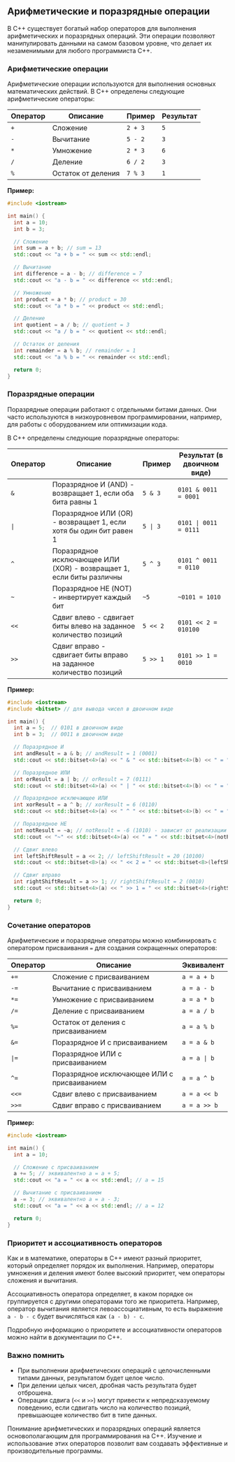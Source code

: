 ## Арифметические и поразрядные операции

В C++ существует богатый набор операторов для выполнения арифметических и поразрядных операций. Эти операции позволяют манипулировать данными на самом базовом уровне, что делает их незаменимыми для любого программиста C++.

### Арифметические операции

Арифметические операции используются для выполнения основных математических действий. В C++ определены следующие арифметические операторы:

| Оператор | Описание                           | Пример   | Результат |
|----------|------------------------------------|----------|----------|
| `+`      | Сложение                          | `2 + 3`   | `5`      |
| `-`      | Вычитание                         | `5 - 2`   | `3`      |
| `*`      | Умножение                         | `2 * 3`   | `6`      |
| `/`      | Деление                           | `6 / 2`   | `3`      |
| `%`      | Остаток от деления                | `7 % 3`   | `1`      |

**Пример:**

```c++
#include <iostream>

int main() {
  int a = 10;
  int b = 3;

  // Сложение
  int sum = a + b; // sum = 13
  std::cout << "a + b = " << sum << std::endl; 

  // Вычитание
  int difference = a - b; // difference = 7
  std::cout << "a - b = " << difference << std::endl; 

  // Умножение
  int product = a * b; // product = 30
  std::cout << "a * b = " << product << std::endl; 

  // Деление
  int quotient = a / b; // quotient = 3
  std::cout << "a / b = " << quotient << std::endl; 

  // Остаток от деления
  int remainder = a % b; // remainder = 1
  std::cout << "a % b = " << remainder << std::endl; 

  return 0;
}
```

### Поразрядные операции

Поразрядные операции работают с отдельными битами данных.  Они часто используются в низкоуровневом программировании, например, для работы с оборудованием или оптимизации кода.

В C++ определены следующие поразрядные операторы:

| Оператор | Описание                                                 | Пример   | Результат (в двоичном виде) |
|----------|----------------------------------------------------------|----------|---------------------------|
| `&`      | Поразрядное И (AND) - возвращает 1, если оба бита равны 1 | `5 & 3`   | `0101 & 0011 = 0001`      |
| `\|`     | Поразрядное ИЛИ (OR) - возвращает 1, если хотя бы один бит равен 1 | `5 \| 3`  | `0101 \| 0011 = 0111`     |
| `^`      | Поразрядное исключающее ИЛИ (XOR) - возвращает 1, если биты различны | `5 ^ 3`  | `0101 ^ 0011 = 0110`     |
| `~`      | Поразрядное НЕ (NOT) - инвертирует каждый бит            | `~5`     | `~0101 = 1010`          |
| `<<`     | Сдвиг влево - сдвигает биты влево на заданное количество позиций | `5 << 2`  | `0101 << 2 = 010100`   |
| `>>`     | Сдвиг вправо - сдвигает биты вправо на заданное количество позиций | `5 >> 1`  | `0101 >> 1 = 0010`      |

**Пример:**

```c++
#include <iostream>
#include <bitset> // для вывода чисел в двоичном виде

int main() {
  int a = 5;  // 0101 в двоичном виде
  int b = 3;  // 0011 в двоичном виде

  // Поразрядное И
  int andResult = a & b; // andResult = 1 (0001)
  std::cout << std::bitset<4>(a) << " & " << std::bitset<4>(b) << " = " << std::bitset<4>(andResult) << std::endl;

  // Поразрядное ИЛИ
  int orResult = a | b; // orResult = 7 (0111)
  std::cout << std::bitset<4>(a) << " | " << std::bitset<4>(b) << " = " << std::bitset<4>(orResult) << std::endl;

  // Поразрядное исключающее ИЛИ
  int xorResult = a ^ b; // xorResult = 6 (0110)
  std::cout << std::bitset<4>(a) << " ^ " << std::bitset<4>(b) << " = " << std::bitset<4>(xorResult) << std::endl;

  // Поразрядное НЕ
  int notResult = ~a; // notResult = -6 (1010) - зависит от реализации
  std::cout << "~" << std::bitset<4>(a) << " = " << std::bitset<4>(notResult) << std::endl;

  // Сдвиг влево
  int leftShiftResult = a << 2; // leftShiftResult = 20 (10100)
  std::cout << std::bitset<8>(a) << " << 2 = " << std::bitset<8>(leftShiftResult) << std::endl;

  // Сдвиг вправо
  int rightShiftResult = a >> 1; // rightShiftResult = 2 (0010)
  std::cout << std::bitset<4>(a) << " >> 1 = " << std::bitset<4>(rightShiftResult) << std::endl;

  return 0;
}
```

### Сочетание операторов

Арифметические и поразрядные операторы можно комбинировать с оператором присваивания `=` для создания сокращенных операторов:

| Оператор | Описание                  | Эквивалент      |
|----------|---------------------------|-----------------|
| `+=`     | Сложение с присваиванием  | `a = a + b`    |
| `-=`     | Вычитание с присваиванием | `a = a - b`    |
| `*=`     | Умножение с присваиванием | `a = a * b`    |
| `/=`     | Деление с присваиванием   | `a = a / b`    |
| `%=`     | Остаток от деления с присваиванием | `a = a % b`    |
| `&=`     | Поразрядное И с присваиванием | `a = a & b`    |
| `\|=`    | Поразрядное ИЛИ с присваиванием | `a = a \| b`   |
| `^=`     | Поразрядное исключающее ИЛИ с присваиванием | `a = a ^ b`   |
| `<<=`    | Сдвиг влево с присваиванием | `a = a << b`   |
| `>>=`    | Сдвиг вправо с присваиванием | `a = a >> b`   |

**Пример:**

```c++
#include <iostream>

int main() {
  int a = 10;

  // Сложение с присваиванием
  a += 5; // эквивалентно a = a + 5;
  std::cout << "a = " << a << std::endl; // a = 15

  // Вычитание с присваиванием
  a -= 3; // эквивалентно a = a - 3;
  std::cout << "a = " << a << std::endl; // a = 12

  return 0;
}
```

### Приоритет и ассоциативность операторов

Как и в математике, операторы в C++ имеют разный приоритет, который определяет порядок их выполнения. Например, операторы умножения и деления имеют более высокий приоритет, чем операторы сложения и вычитания.

Ассоциативность оператора определяет, в каком порядке он группируется с другими операторами того же приоритета. Например, оператор вычитания является левоассоциативным, то есть выражение `a - b - c` будет вычисляться как `(a - b) - c`.

Подробную информацию о приоритете и ассоциативности операторов можно найти в документации по C++.

### Важно помнить

* При выполнении арифметических операций с целочисленными типами данных, результатом будет целое число. 
* При делении целых чисел, дробная часть результата будет отброшена. 
* Операции сдвига (`<<` и `>>`) могут привести к непредсказуемому поведению, если сдвигать число на количество позиций, превышающее количество бит в типе данных.

Понимание арифметических и поразрядных операций является основополагающим для программирования на C++.  Изучение и использование этих операторов позволит вам создавать эффективные и производительные программы. 
